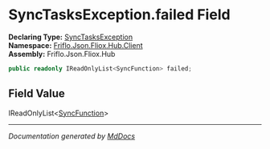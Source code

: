 ﻿<!--  
  <auto-generated>   
    The contents of this file were generated by a tool.  
    Changes to this file may be list if the file is regenerated  
  </auto-generated>   
-->

# SyncTasksException.failed Field

**Declaring Type:** [SyncTasksException](../index.md)  
**Namespace:** [Friflo.Json.Fliox.Hub.Client](../../index.md)  
**Assembly:** Friflo.Json.Fliox.Hub

```csharp
public readonly IReadOnlyList<SyncFunction> failed;
```

## Field Value

IReadOnlyList\<[SyncFunction](../../SyncFunction/index.md)\>

___

*Documentation generated by [MdDocs](https://github.com/ap0llo/mddocs)*
